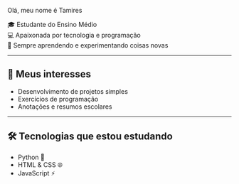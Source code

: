 
 Olá, meu nome é Tamires

🎓 Estudante do Ensino Médio  
💻 Apaixonada por tecnologia e programação  
📘 Sempre aprendendo e experimentando coisas novas  

---

## 🔹 Meus interesses
- Desenvolvimento de projetos simples  
- Exercícios de programação  
- Anotações e resumos escolares  

---

## 🛠️ Tecnologias que estou estudando
- Python 🐍  
- HTML & CSS 🌐  
- JavaScript ⚡  
